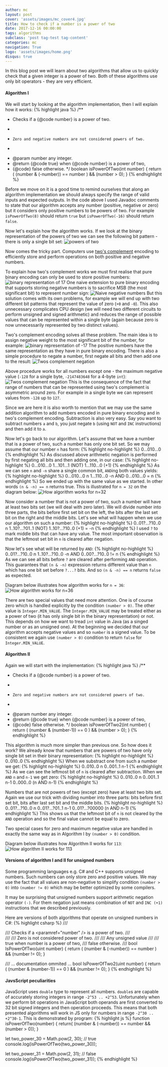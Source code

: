 ```yaml
---
author: mc
layout: post
cover: 'assets/images/mc_cover4.jpg'
title: How to check if a number is a power of two
date: 2017-12-16 00:00:00
tags: algorithms 
subclass: 'post tag-test tag-content'
categories: mc
navigation: True
logo: 'assets/images/home.png'
disqus: true
---
```


In this blog post we will learn about two algorithms that
allow us to quickly check that a given integer is
a power of two. 
Both of these algorithms use only bit operators - they are
very efficient.

#### Algorithm I

We will start by looking at the algorithm implementation,
then I will explain how it works:
{% highlight java %}
/**
 * Checks if a {@code number} is a power of two.
 * <p>
 *     Zero and negative numbers are not considered powers of two.
 * </p>
 * @param number any integer.
 * @return {@code true} when {@code number} is a power of two,
 *  {@code} false otherwise.
 */
boolean isPowerOfTwo(int number) {
    return 
        ( (number & (-number)) == number ) && 
        (number > 0);
}
{% endhighlight %}

Before we move on it is a good time to remind ourselves that
along an algorithm implementation we 
should always specify the range of valid inputs 
and expected outputs.
In the code above I used Javadoc comments to state that our algorithm
accepts any number (positive, negative or zero) but it
considers only positive numbers to be powers of two.
For example `isPowerOfTwo(8)` should return `true` but 
`isPowerOfTwo(-16)` should return `false`.

Now let's explain how the algorithm works.
If we look at the binary representation of the powers of
two we can see the following bit pattern - there is
only a single bit set:
![powers of two](assets/images/2017-12-16/powers_of_two.svg)

Now comes the tricky part. Computers use 
[two's complement](https://en.wikipedia.org/wiki/Two%27s_complement)
encoding to efficiently store 
and perform operations on both positive and negative numbers.

To explain how two's complement works we must first 
realise that pure binary encoding can only be used 
to store positive numbers:
![binary representation of 17](assets/images/2017-12-16/b_17.svg)
One naive extension to pure binary encoding that supports
storing negative numbers is to
sacrifice MSB (the most significant bit) to represent number sign:
![Naive negative numbers](assets/images/2017-12-16/bsgn.svg)
But this solution comes with its own problems,
for example we will end up with two different
bit patterns that represent the value of zero (`+0` and `-0`).
This also unnecessary complicates CPU design 
(we will need two different circuits to perform unsigned and signed
arithmetic) and reduces the range of
possible values that can be represented within a single byte
(again because zero is now unnecessarily 
represented by two distinct values).

Two's complement encoding solves all these problem.
The main idea is to assign negative weight to the most significant
bit of the number, for example:
![binary representation of -17](assets/images/2017-12-16/u2_17.svg)
The positive numbers have the same representation as they have in
pure binary encoding. There is also a simple procedure to negate a number,
first negate all bits and then add one to the result:
![Twos complement negation](assets/images/2017-12-16/u2_neg.svg)

Above procedure works for all numbers except one - the maximum negative
value (`-128` for a single byte, `-2147483648` for a 4-byte `int`):
![Twos complement negation](assets/images/2017-12-16/u2_min.svg)
This is the consequence of the fact that 
range of numbers that can be represented using two's complement
is asymmetric around zero. For example in a single byte we can
represent values from `-128` up to `127`.

Since we are here it is also worth to mention that we may use
the same addition algorithm to add numbers encoded in pure
binary encoding and in two's complement encoding.
Subtraction is also very easy. Say you want to subtract 
numbers `a` and `b`, you just negate `b` 
(using `NOT` and `INC` instructions) 
and then add it to `a`.

Now let's go back to our algorithm.
Let's assume that we have a number that is a power of two,
such a number has only one bit set. So we may assume that
our number `n` has form:
{% highlight no-highlight %}
0...010...0
{% endhighlight %}
As discussed above arithmetic negation is performed by first negating all
bits and then adding one, in our case:
{% highlight no-highlight %}
0...010...0
1...101...1 (NOT)
1...110...0 (+1)
{% endhighlight %}
As we can see `n` and `-n` share a single common bit, `AND`ing both
values yields:
{% highlight no-highlight %}
0...010...0  n
1...110...0 -n
AND
0...010...0 = n
{% endhighlight %}
So we ended up with the same value as we started. 
In other words `(n & -n) == n` returns true.
This is illustrated for `n = 32` on the diagram below:
![How algorithm works for n=32](assets/images/2017-12-16/a1_w.svg)

Now consider a number that is not a power of two, such a number
will have at least two bits set (we will deal with zero later).
We will divide number into three parts, the bits before first set
bit on the left, the bits after the last set bit on the right and the
middle bits. 
Let's see what will happen when we use our algorithm on such a number:
{% highlight no-highlight %}
0..01?...?10..0 n
1..10?...?01..1 (NOT)
1..10?...?10..0 (+1) = -n
{% endhighlight %}
I used `?` to mark middle bits that can have any value.
The most important observation is that the leftmost set bit 
in `n` is cleared after negation.

Now let's see what will be returned by `AND`:
{% highlight no-highlight %}
0..01?...?10..0  n
1..10?...?10..0 -n
AND
0..00?...?10..0 != n
{% endhighlight %}
As we can see all bits before `?` are cleared after performing `AND`
operation. This guarantees that `(n & -n)` expression returns
different value than `n` which has one bit set before `?...?` bits.
And so `(n & -n) == n` returns `false` as expected.

Diagram below illustrates how algorithm works for `n = 36`:
![How algorithm works for n=36](assets/images/2017-12-16/a1_w2.svg)

There are two special values that need more attention.
One is of course zero which is handled explicitly by the condition
`(number > 0)`. The other value is `Integer.MIN_VALUE`.
The `Integer.MIN_VALUE` may be treated either as a power of two
(it has only single bit in the binary representation) or not. 
This depends on how we want to tread `int` value in Java 
(as a singed number or as an unsigned one).
At the beginning we decided that our algorithm accepts negative values
and so `number` is a signed value.
To be consistent we again use `(number > 0)` condition to return
`false` for `Integer.MIN_VALUE`.

#### Algorithm II

Again we will start with the implementation:
{% highlight java %}
/**
 * Checks if a {@code number} is a power of two.
 * <p>
 *     Zero and negative numbers are not considered powers of two.
 * </p>
 * @param number any integer.
 * @return {@code true} when {@code number} is a power of two,
 *  {@code} false otherwise.
 */
boolean isPowerOfTwo2(int number) {
    return 
        ( (number & (number-1)) == 0 ) && 
        (number > 0);
}
{% endhighlight %}

This algorithm is much more simpler than previous one.
So how does it work?
We already know that numbers that are powers of two
have only single bit set in their binary representation:
{% highlight no-highlight %}
0..010..0
{% endhighlight %}
When we substract one from such a number we get:
{% highlight no-highlight %}
0..010..0 n
0..001..1 n-1
{% endhighlight %}
As we can see the leftmost bit of `n` is cleared
after subtraction. When we `AND` `n` and `n-1` 
we get zero:
{% highlight no-highlight %}
0..010..0 n
0..001..1 n-1
0..000..0 (n AND n-1)
{% endhighlight %}

Numbers that are not powers of two (except zero)
have at least two bits set. Again we use our trick
with dividing number into three parts:
bits before first set bit, bits after last set bit and
the middle bits.
{% highlight no-highlight %}
0..01?...?10..0 n
0..01?...?01..1 n-1
0..01?...?00000 (n AND n-1)
{% endhighlight %}
This shows us that the leftmost bit of `n` is not cleared by the `AND`
operation and so the final value cannot be equal to zero.

Two special cases for zero and maximum negative value are
handled in exactly the same way as in Algorithm I by `(number > 0)`
condition.

Diagram below illustrates how Algorithm II works for `113`:
![How algorithm II works for 113](assets/images/2017-12-16/a2_w.svg)

#### Versions of algorithm I and II for unsigned numbers

Some programming languages e.g. C\# and C++ supports
unsigned numbers. Such numbers can only store zero and positive values.
We may use the fact that all values are non-negative to
simplify condition `(number > 0)` into `(number != 0)` which
may be better optimized by some compilers.

It may be surprising that unsigned numbers support 
arithmetic negation operator `(-)`.
For them negation just means combination of `NOT` and `INC (+1)`
instructions that we described previously.

Here are versions of both algorithms that operate on unsigned
numbers in C\#:
{% highlight csharp %}
/// <summary>
///     Checks if a <paramref="number" /> is a power of two.
/// </summary>
/// <remarks>
///     Zero is not considered power of two.
/// </remarks>
/// <param name="number">Any unsigned value</param>
/// <returns>
///     <c>true</c> when <c>number</c> is a power of two,
///     <c>false</c> otherwise.
/// </returns>
bool IsPowerOfTwo(uint number) {
    return
        ( (number & (-number)) == number ) &&
        (number != 0);
}

/// ... documentation ommited ...
bool IsPowerOfTwo2(uint number) {
    return 
        ( (number & (number-1)) == 0 ) && 
        (number != 0);
}
{% endhighlight %}

#### JavsScript peculiarities

JavaScript uses `double` type to represent all numbers.
`double`s are capable of accurately storing integers in range
`-2^53 .. +2^53`. Unfortunately when we perform bit operations
in JavaScript
both operands are first converted to 32 bit signed integers and
then operation proceeds.
This means that both presented algorithms will work in JS only 
for numbers in range `-2^30 .. +2^30-1`.
This is demonstrated by program:
{% highlight js %}
function isPowerOfTwo(number) {
  return( 
    (number & (-number)) == number &&
    (number > 0));
}

let two_power_30 = Math.pow(2, 30);
// true
console.log(isPowerOfTwo(two_power_30));

let two_power_31 = Math.pow(2, 31);
// false
console.log(isPowerOfTwo(two_power_31));
{% endhighlight %}


